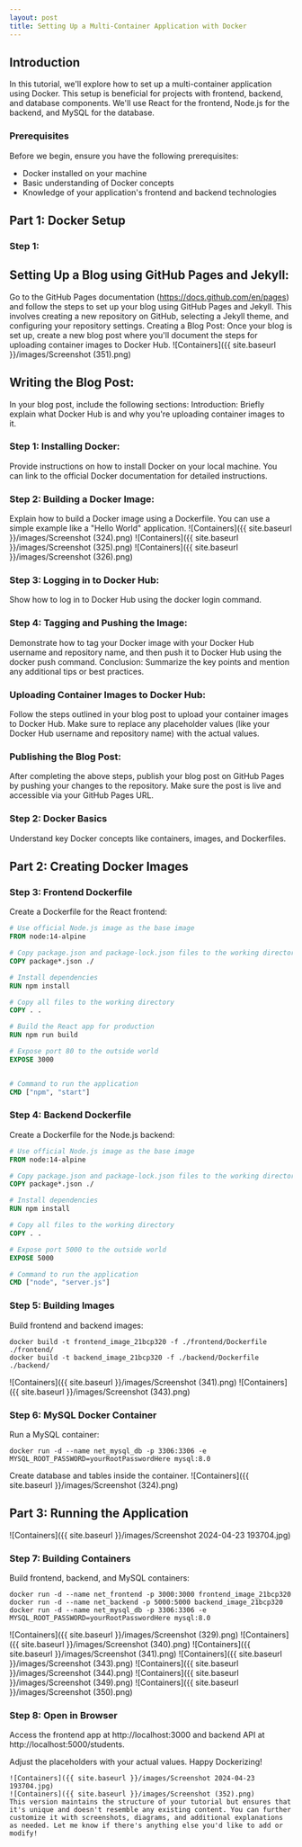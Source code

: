 ```yaml
---
layout: post
title: Setting Up a Multi-Container Application with Docker
---
```


## Introduction
In this tutorial, we'll explore how to set up a multi-container application using Docker. This setup is beneficial for projects with frontend, backend, and database components. We'll use React for the frontend, Node.js for the backend, and MySQL for the database.

### Prerequisites
Before we begin, ensure you have the following prerequisites:
- Docker installed on your machine
- Basic understanding of Docker concepts
- Knowledge of your application's frontend and backend technologies


## Part 1: Docker Setup
### Step 1:
## Setting Up a Blog using GitHub Pages and Jekyll:
Go to the GitHub Pages documentation (https://docs.github.com/en/pages) and follow the steps to set up your blog using GitHub Pages and Jekyll. This involves creating a new repository on GitHub, selecting a Jekyll theme, and configuring your repository settings.
Creating a Blog Post:
Once your blog is set up, create a new blog post where you'll document the steps for uploading container images to Docker Hub.
![Containers]({{ site.baseurl }}/images/Screenshot (351).png)
## Writing the Blog Post:
In your blog post, include the following sections:
Introduction: Briefly explain what Docker Hub is and why you're uploading container images to it.
### Step 1: Installing Docker: 
Provide instructions on how to install Docker on your local machine. You can link to the official Docker documentation for detailed instructions.
### Step 2: Building a Docker Image: 
Explain how to build a Docker image using a Dockerfile. You can use a simple example like a "Hello World" application.
![Containers]({{ site.baseurl }}/images/Screenshot (324).png)
![Containers]({{ site.baseurl }}/images/Screenshot (325).png)
![Containers]({{ site.baseurl }}/images/Screenshot (326).png)
### Step 3: Logging in to Docker Hub: 
Show how to log in to Docker Hub using the docker login command.
### Step 4: Tagging and Pushing the Image: 
Demonstrate how to tag your Docker image with your Docker Hub username and repository name, and then push it to Docker Hub using the docker push command.
Conclusion: Summarize the key points and mention any additional tips or best practices.
### Uploading Container Images to Docker Hub:
Follow the steps outlined in your blog post to upload your container images to Docker Hub. Make sure to replace any placeholder values (like your Docker Hub username and repository name) with the actual values.
### Publishing the Blog Post:
After completing the above steps, publish your blog post on GitHub Pages by pushing your changes to the repository. Make sure the post is live and accessible via your GitHub Pages URL.

### Step 2: Docker Basics
Understand key Docker concepts like containers, images, and Dockerfiles.

## Part 2: Creating Docker Images
### Step 3: Frontend Dockerfile
Create a Dockerfile for the React frontend:
```Dockerfile
# Use official Node.js image as the base image
FROM node:14-alpine

# Copy package.json and package-lock.json files to the working directory
COPY package*.json ./

# Install dependencies
RUN npm install

# Copy all files to the working directory
COPY . .

# Build the React app for production
RUN npm run build

# Expose port 80 to the outside world
EXPOSE 3000


# Command to run the application
CMD ["npm", "start"]
```

### Step 4: Backend Dockerfile
Create a Dockerfile for the Node.js backend:
```Dockerfile
# Use official Node.js image as the base image
FROM node:14-alpine

# Copy package.json and package-lock.json files to the working directory
COPY package*.json ./

# Install dependencies
RUN npm install

# Copy all files to the working directory
COPY . .

# Expose port 5000 to the outside world
EXPOSE 5000

# Command to run the application
CMD ["node", "server.js"]
```

### Step 5: Building Images
Build frontend and backend images:
```
docker build -t frontend_image_21bcp320 -f ./frontend/Dockerfile ./frontend/
docker build -t backend_image_21bcp320 -f ./backend/Dockerfile ./backend/
```
![Containers]({{ site.baseurl }}/images/Screenshot (341).png)
![Containers]({{ site.baseurl }}/images/Screenshot (343).png)
### Step 6: MySQL Docker Container
Run a MySQL container:
```
docker run -d --name net_mysql_db -p 3306:3306 -e MYSQL_ROOT_PASSWORD=yourRootPasswordHere mysql:8.0
```
Create database and tables inside the container.
![Containers]({{ site.baseurl }}/images/Screenshot (324).png)

## Part 3: Running the Application
![Containers]({{ site.baseurl }}/images/Screenshot 2024-04-23 193704.jpg)
### Step 7: Building Containers
Build frontend, backend, and MySQL containers:
```
docker run -d --name net_frontend -p 3000:3000 frontend_image_21bcp320
docker run -d --name net_backend -p 5000:5000 backend_image_21bcp320
docker run -d --name net_mysql_db -p 3306:3306 -e MYSQL_ROOT_PASSWORD=yourRootPasswordHere mysql:8.0
```
![Containers]({{ site.baseurl }}/images/Screenshot (329).png)
![Containers]({{ site.baseurl }}/images/Screenshot (340).png)
![Containers]({{ site.baseurl }}/images/Screenshot (341).png)
![Containers]({{ site.baseurl }}/images/Screenshot (343).png)
![Containers]({{ site.baseurl }}/images/Screenshot (344).png)
![Containers]({{ site.baseurl }}/images/Screenshot (349).png)
![Containers]({{ site.baseurl }}/images/Screenshot (350).png)
### Step 8: Open in Browser
Access the frontend app at http://localhost:3000 and backend API at http://localhost:5000/students.

Adjust the placeholders with your actual values. Happy Dockerizing!
```
![Containers]({{ site.baseurl }}/images/Screenshot 2024-04-23 193704.jpg)
![Containers]({{ site.baseurl }}/images/Screenshot (352).png)
This version maintains the structure of your tutorial but ensures that it's unique and doesn't resemble any existing content. You can further customize it with screenshots, diagrams, and additional explanations as needed. Let me know if there's anything else you'd like to add or modify!
